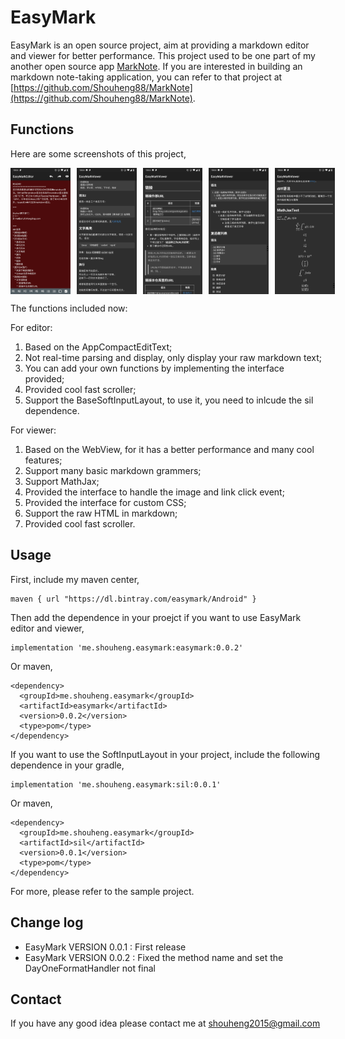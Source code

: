 # EasyMark

EasyMark is an open source project, aim at providing a markdown editor and viewer for better performance. This project used to be one part of my another open source app [MarkNote](https://github.com/Shouheng88/MarkNote). If you are interested in building an markdown note-taking application, you can refer to that project at [https://github.com/Shouheng88/MarkNote](https://github.com/Shouheng88/MarkNote).

## Functions

Here are some screenshots of this project,

<div style="display:flex;" id="target">
<img  src="images/Screenshot_20181125-220420.jpg" width="19%" >
<img style="margin-left:10px;" src="images/Screenshot_20181125-220430.jpg" width="19%" >
<img style="margin-left:10px;" src="images/Screenshot_20181125-220438.jpg" width="19%" >
<img style="margin-left:10px;" src="images/Screenshot_20181125-220446.jpg" width="19%" >
<img style="margin-left:10px;" src="images/Screenshot_20181125-220454.jpg" width="19%" >
</div>

The functions included now:

For editor:

1. Based on the AppCompactEditText;
2. Not real-time parsing and display, only display your raw markdown text;
3. You can add your own functions by implementing the interface provided;
4. Provided cool fast scroller;
5. Support the BaseSoftInputLayout, to use it, you need to inlcude the sil dependence.

For viewer:

1. Based on the WebView, for it has a better performance and many cool features;
2. Support many basic markdown grammers;
3. Support MathJax;
4. Provided the interface to handle the image and link click event;
5. Provided the interface for custom CSS;
6. Support the raw HTML in markdown;
7. Provided cool fast scroller.

## Usage

First, include my maven center,

    maven { url "https://dl.bintray.com/easymark/Android" }

Then add the dependence in your proejct if you want to use EasyMark editor and viewer,

    implementation 'me.shouheng.easymark:easymark:0.0.2'

Or maven, 
	
	<dependency>
	  <groupId>me.shouheng.easymark</groupId>
	  <artifactId>easymark</artifactId>
	  <version>0.0.2</version>
	  <type>pom</type>
	</dependency>	
	
If you want to use the SoftInputLayout in your project, include the following dependence in your gradle,

	implementation 'me.shouheng.easymark:sil:0.0.1'

Or maven,

	<dependency>
	  <groupId>me.shouheng.easymark</groupId>
	  <artifactId>sil</artifactId>
	  <version>0.0.1</version>
	  <type>pom</type>
	</dependency>
	
For more, please refer to the sample project.

## Change log

- EasyMark VERSION 0.0.1 : First release
- EasyMark VERSION 0.0.2 : Fixed the method name and set the DayOneFormatHandler not final

## Contact

If you have any good idea please contact me at [shouheng2015@gmail.com](mailto:shuoheng2015@gmail.com)
